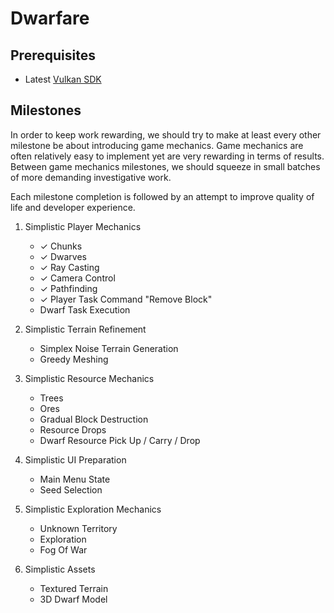 # Dwarfare

## Prerequisites

- Latest [Vulkan SDK](https://vulkan.lunarg.com/sdk/home)

## Milestones

In order to keep work rewarding, we should try to make at least every other milestone be about introducing game mechanics.
Game mechanics are often relatively easy to implement yet are very rewarding in terms of results.
Between game mechanics milestones, we should squeeze in small batches of more demanding investigative work.

Each milestone completion is followed by an attempt to improve quality of life and developer experience.

1. Simplistic Player Mechanics
    - ✓ Chunks
    - ✓ Dwarves
    - ✓ Ray Casting
    - ✓ Camera Control
    - ✓ Pathfinding
    - ✓ Player Task Command "Remove Block"
    - Dwarf Task Execution

2. Simplistic Terrain Refinement
    - Simplex Noise Terrain Generation
    - Greedy Meshing

3. Simplistic Resource Mechanics
    - Trees
    - Ores
    - Gradual Block Destruction
    - Resource Drops
    - Dwarf Resource Pick Up / Carry / Drop

4. Simplistic UI Preparation
    - Main Menu State
    - Seed Selection

5. Simplistic Exploration Mechanics
    - Unknown Territory
    - Exploration
    - Fog Of War

6. Simplistic Assets
    - Textured Terrain
    - 3D Dwarf Model
